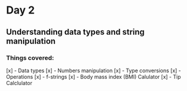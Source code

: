 # Day 2

## Understanding data types and string manipulation

### Things covered:

[x] - Data types
[x] - Numbers manipulation
[x] - Type conversions
[x] - Operations
[x] - f-strings
[x] - Body mass index (BMI) Calulator
[x] - Tip Calclulator
